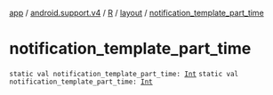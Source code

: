 [app](../../../index.md) / [android.support.v4](../../index.md) / [R](../index.md) / [layout](index.md) / [notification_template_part_time](.)

# notification_template_part_time

`static val notification_template_part_time: `[`Int`](https://kotlinlang.org/api/latest/jvm/stdlib/kotlin/-int/index.html)
`static val notification_template_part_time: `[`Int`](https://kotlinlang.org/api/latest/jvm/stdlib/kotlin/-int/index.html)